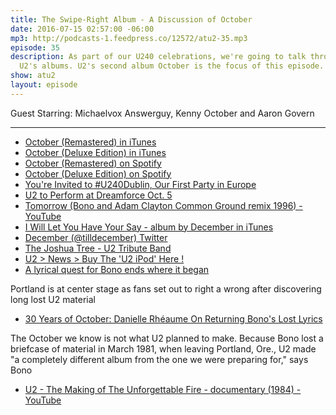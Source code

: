 ```yaml
---
title: The Swipe-Right Album - A Discussion of October
date: 2016-07-15 02:57:00 -06:00
mp3: http://podcasts-1.feedpress.co/12572/atu2-35.mp3
episode: 35
description: As part of our U240 celebrations, we're going to talk through each of
  U2's albums. U2's second album October is the focus of this episode.
show: atu2
layout: episode
---
```


Guest Starring: Michaelvox Answerguy, Kenny October and Aaron Govern

***

* [October (Remastered) in iTunes][1]
* [October (Deluxe Edition) in iTunes][2]
* [October (Remastered) on Spotify][3]
* [October (Deluxe Edition) on Spotify][4]
* [You're Invited to #U240Dublin, Our First Party in Europe][5]
* [U2 to Perform at Dreamforce Oct. 5][6]
* [Tomorrow (Bono and Adam Clayton Common Ground remix 1996) - YouTube][7]
* [I Will Let You Have Your Say - album by December in iTunes][8]
* [December (@tilldecember)  Twitter][9]
* [The Joshua Tree - U2 Tribute Band][10]
* [U2 &gt; News &gt; Buy The 'U2 iPod' Here !][11]
* [A lyrical quest for Bono ends where it began][12]

Portland is at center stage as fans set out to right a wrong after discovering long lost U2 material

* [30 Years of October: Danielle Rhéaume On Returning Bono's Lost Lyrics][13]

The October we know is not what U2 planned to make. Because Bono lost a briefcase of material in March 1981, when leaving Portland, Ore., U2 made "a completely different album from the one we were preparing for," says Bono

* [U2 - The Making of The Unforgettable Fire - documentary (1984) - YouTube][14]

[1]: https://geo.itunes.apple.com/gb/album/october-remastered/id284960399?at=10l4Ki&amp;mt=1&amp;app=music
[2]: https://geo.itunes.apple.com/gb/album/october-deluxe-edition/id285191487?at=10l4Ki&amp;mt=1&amp;app=music
[3]: https://open.spotify.com/album/1CZ5aEhYDBEU0HdIdqLMo6
[4]: https://open.spotify.com/album/59O7CFxLYBBKYtrO61LyqF
[5]: http://www.atu2.com/news/youre-invited-to-u240dublin-our-first-party-in-europe.html
[6]: http://www.atu2.com/news/u2-to-perform-at-dreamforce-oct-5.html
[7]: https://www.youtube.com/watch?v=GgkJonNiGyM
[8]: https://geo.itunes.apple.com/gb/album/i-will-let-you-have-your-say/id1104365563?at=10l4Ki&amp;mt=1&amp;app=music
[9]: https://twitter.com/tilldecember
[10]: http://www.thejoshuatree.ie/
[11]: http://www.u2.com/news/article/985/
[12]: http://www.atu2.com/news/a-lyrical-quest-for-bono-ends-where-it-began.html
[13]: http://www.atu2.com/news/30-years-of-october-danielle-rhaume-on-returning-bonos-lost-lyrics.html
[14]: https://www.youtube.com/watch?v=ffGANVRctxQ
